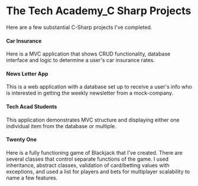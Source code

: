 # The Tech Academy_C Sharp Projects
 
Here are a few substantial C-Sharp projects I've completed.

#### Car Insurance

Here is a MVC application that shows CRUD functionality, database interface and logic to determine a user's car insurance rates.

#### News Letter App

This is a web application with a database set up to receive a user's info who is interested in getting the weekly newsletter from a mock-company.

#### Tech Acad Students

This application demonstrates MVC structure and displaying either one individual item from the database or multiple.

#### Twenty One

Here is a fully functioning game of Blackjack that I've created. There are several classes that control separate functions of the game. I used inheritance, abstract classes, validation of card/betting values with exceptions, and used a list for players and bets for multiplayer scalability to name a few features.
